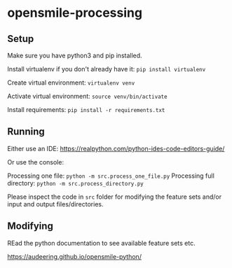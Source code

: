 # opensmile-processing

## Setup

Make sure you have python3 and pip installed. 

Install virtualenv if you don't already have it: `pip install virtualenv`

Create virtual environment: `virtualenv venv`

Activate virtual environment: `source venv/bin/activate`

Install requirements: `pip install -r requirements.txt`

## Running

Either use an IDE: https://realpython.com/python-ides-code-editors-guide/

Or use the console: 

Processing one file: `python -m src.process_one_file.py`
Processing full directory: `python -m src.process_directory.py`

Please inspect the code in `src` folder for modifying the feature sets and/or input and output files/directories.  

## Modifying 
REad the python documentation to see available feature sets etc.

https://audeering.github.io/opensmile-python/
